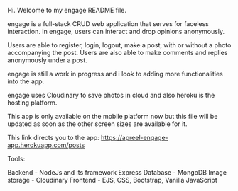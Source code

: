 Hi. Welcome to my engage README file.

engage is a full-stack CRUD web application that serves for faceless interaction. In engage, users can interact and drop opinions anonymously.

Users are able to register, login, logout, make a post, with or without a photo accompanying the post. Users are also able to make comments and replies anonymously under a post.

engage is still a work in progress and i look to adding more functionalities into the app.

engage uses Cloudinary to save photos in cloud and also heroku is the hosting platform.

This app is only available on the mobile platform now but this file will be updated as soon as the other screen sizes are available for it.

This link directs you to the app: https://apreel-engage-app.herokuapp.com/posts


Tools:

Backend - NodeJs and its framework Express
Database - MongoDB
Image storage - Cloudinary
Frontend - EJS, CSS, Bootstrap, Vanilla JavaScript
